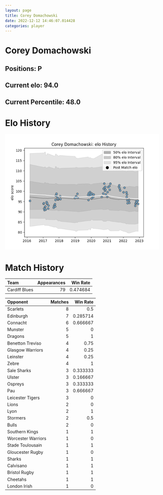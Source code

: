```yaml
---  
layout: page  
title: Corey Domachowski  
date: 2022-12-12 14:46:07.014428  
categories: player  
---
```

# Corey Domachowski

## Positions: P

## Current elo: 94.0

## Current Percentile: 48.0

# Elo History


![elo history](history_CoreyDomachowski.png)
# Match History


| Team          |   Appearances |   Win Rate |
|:--------------|--------------:|-----------:|
| Cardiff Blues |            79 |   0.474684 |

| Opponent           |   Matches |   Win Rate |
|:-------------------|----------:|-----------:|
| Scarlets           |         8 |   0.5      |
| Edinburgh          |         7 |   0.285714 |
| Connacht           |         6 |   0.666667 |
| Munster            |         5 |   0        |
| Dragons            |         5 |   1        |
| Benetton Treviso   |         4 |   0.75     |
| Glasgow Warriors   |         4 |   0.25     |
| Leinster           |         4 |   0.25     |
| Zebre              |         4 |   1        |
| Sale Sharks        |         3 |   0.333333 |
| Ulster             |         3 |   0.166667 |
| Ospreys            |         3 |   0.333333 |
| Pau                |         3 |   0.666667 |
| Leicester Tigers   |         3 |   0        |
| Lions              |         2 |   0        |
| Lyon               |         2 |   1        |
| Stormers           |         2 |   0.5      |
| Bulls              |         2 |   0        |
| Southern Kings     |         1 |   1        |
| Worcester Warriors |         1 |   0        |
| Stade Toulousain   |         1 |   1        |
| Gloucester Rugby   |         1 |   0        |
| Sharks             |         1 |   1        |
| Calvisano          |         1 |   1        |
| Bristol Rugby      |         1 |   1        |
| Cheetahs           |         1 |   1        |
| London Irish       |         1 |   0        |